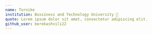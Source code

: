 ```yaml
---
name: Tornike     
institution: Bussiness and Technology University 🚩
quote: Lorem ipsum dolor sit amet, consectetur adipiscing elit.
github_user: berekashvili22
---
```


